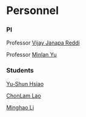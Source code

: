 # Personnel

### PI

Professor [Vijay Janapa Reddi](https://vijay.faculty.bio/)

Professor [Minlan Yu](https://minlanyu.seas.harvard.edu/)

### Students

[Yu-Shun Hsiao](https://scholar.google.com/citations?user=2CwEc8MAAAAJ&hl=en)

[ChonLam Lao](https://laochanlam.com/)

[Minghao Li](https://sophiali06.github.io/personal_site/)

